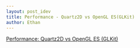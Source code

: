 ```yaml
---
layout: post_idev
title: Performance - Quartz2D vs OpenGL ES(GLKit)
author: Ethan
---
```


[Performance: Quartz2D vs OpenGL ES (GLKit)](http://stackoverflow.com/questions/12196688/performance-quartz2d-vs-opengl-es-glkit)